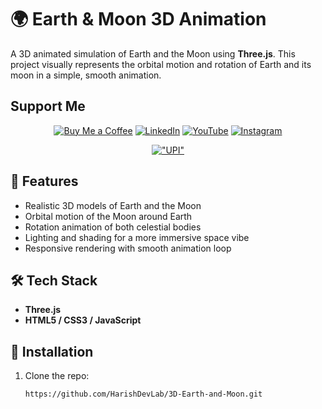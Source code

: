 # 🌍 Earth & Moon 3D Animation

A 3D animated simulation of Earth and the Moon using **Three.js**. This project visually represents the orbital motion and rotation of Earth and its moon in a simple, smooth animation.

## Support Me
<div align="center">

[![Buy Me a Coffee](https://img.shields.io/badge/Buy%20Me%20a%20Coffee-ffdd00?style=for-the-badge&logo=buy-me-a-coffee&logoColor=black)](https://www.buymeacoffee.com/HarishDevLab)
[![LinkedIn](https://img.shields.io/badge/LinkedIn-0A66C2?style=for-the-badge&logo=linkedin&logoColor=white)](https://www.linkedin.com/in/harishrajrt)
[![YouTube](https://img.shields.io/badge/YouTube-FF0000?style=for-the-badge&logo=youtube&logoColor=white)](https://www.youtube.com/@HarishDevLab)
[![Instagram](https://img.shields.io/badge/Instagram-E4405F?style=for-the-badge&logo=instagram&logoColor=white)](https://instagram.com/HarishDevLab)

</div>


<div align="center">


[!["UPI"](https://media2.dev.to/dynamic/image/width=170,height=42,fit=cover,gravity=auto,border-radius:50px,format=auto/https%3A%2F%2Fdev-to-uploads.s3.amazonaws.com%2Fuploads%2Farticles%2Fexb2bvgjlfysy5dkya2u.jpeg)](https://harishdevlab.github.io/HarishDevLab/)

</div>

## 🚀 Features

- Realistic 3D models of Earth and the Moon
- Orbital motion of the Moon around Earth
- Rotation animation of both celestial bodies
- Lighting and shading for a more immersive space vibe
- Responsive rendering with smooth animation loop

## 🛠️ Tech Stack

- **Three.js** 
- **HTML5 / CSS3 / JavaScript**


## 🔧 Installation

1. Clone the repo:
   ```bash
   https://github.com/HarishDevLab/3D-Earth-and-Moon.git
   
